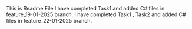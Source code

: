 This is Readme File 
I have completed Task1 and added C# files in feature_19-01-2025 branch.
I have completed Task1 , Task2 and added C# files in feature_22-01-2025 branch.


